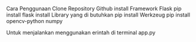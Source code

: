 Cara Penggunaan 
Clone Repository Github
install Framework Flask 
  pip install flask
install Library yang di butuhkan 
pip install Werkzeug
pip install opencv-python numpy


Untuk menjalankan menggunakan erintah di terminal app.py 
